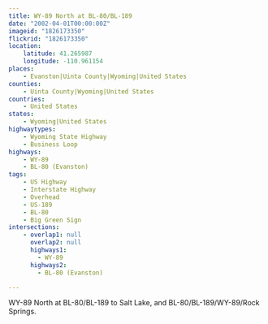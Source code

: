 ```yaml
---
title: WY-89 North at BL-80/BL-189
date: "2002-04-01T00:00:00Z"
imageid: "1826173350"
flickrid: "1826173350"
location:
    latitude: 41.265987
    longitude: -110.961154
places:
    - Evanston|Uinta County|Wyoming|United States
counties:
    - Uinta County|Wyoming|United States
countries:
    - United States
states:
    - Wyoming|United States
highwaytypes:
    - Wyoming State Highway
    - Business Loop
highways:
    - WY-89
    - BL-80 (Evanston)
tags:
    - US Highway
    - Interstate Highway
    - Overhead
    - US-189
    - BL-80
    - Big Green Sign
intersections:
    - overlap1: null
      overlap2: null
      highways1:
        - WY-89
      highways2:
        - BL-80 (Evanston)

---
```

WY-89 North at BL-80/BL-189 to Salt Lake, and BL-80/BL-189/WY-89/Rock Springs.